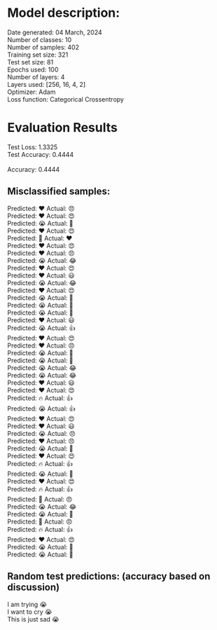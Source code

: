 # Model description:<br>
Date generated: 04 March, 2024<br>
Number of classes: 10<br>
Number of samples: 402<br>
Training set size: 321<br>
Test set size: 81<br>
Epochs used: 100<br>
Number of layers: 4<br>
Layers used: [256, 16, 4, 2]<br>
Optimizer: Adam<br>
Loss function: Categorical Crossentropy<br>
# Evaluation Results<br>
Test Loss: 1.3325<br>
Test Accuracy: 0.4444<br><br>
Accuracy: 0.4444

## Misclassified samples:<br>
Predicted: ❤️ Actual: 😠<br>
Predicted: ❤️ Actual: 😍<br>
Predicted: 😭 Actual: 🙏<br>
Predicted: ❤️ Actual: 😍<br>
Predicted: 🤔 Actual: ❤️<br>
Predicted: ❤️ Actual: 😍<br>
Predicted: ❤️ Actual: 😠<br>
Predicted: 😭 Actual: 😂<br>
Predicted: ❤️ Actual: 😍<br>
Predicted: ❤️ Actual: 😃<br>
Predicted: 😭 Actual: 😂<br>
Predicted: ❤️ Actual: 😍<br>
Predicted: 😭 Actual: 🙏<br>
Predicted: 😭 Actual: 🙏<br>
Predicted: 😭 Actual: 🙏<br>
Predicted: ❤️ Actual: 😃<br>
Predicted: 😭 Actual: 👍<br>
Predicted: ❤️ Actual: 😍<br>
Predicted: ❤️ Actual: 😠<br>
Predicted: 😭 Actual: 🙏<br>
Predicted: 😭 Actual: 🙏<br>
Predicted: 😭 Actual: 😂<br>
Predicted: 😭 Actual: 😂<br>
Predicted: ❤️ Actual: 😃<br>
Predicted: ❤️ Actual: 😍<br>
Predicted: 🔥 Actual: 👍<br>
Predicted: 😭 Actual: 👍<br>
Predicted: ❤️ Actual: 😍<br>
Predicted: ❤️ Actual: 😃<br>
Predicted: 😭 Actual: 😠<br>
Predicted: ❤️ Actual: 😠<br>
Predicted: 😭 Actual: 🙏<br>
Predicted: ❤️ Actual: 😍<br>
Predicted: 🔥 Actual: 👍<br>
Predicted: 😭 Actual: 🙏<br>
Predicted: ❤️ Actual: 😍<br>
Predicted: 🔥 Actual: 👍<br>
Predicted: 🤔 Actual: 😠<br>
Predicted: 😭 Actual: 😂<br>
Predicted: 😭 Actual: 🙏<br>
Predicted: 🤔 Actual: 😠<br>
Predicted: 🔥 Actual: 👍<br>
Predicted: ❤️ Actual: 😍<br>
Predicted: 😭 Actual: 🙏<br>
Predicted: 😭 Actual: 🙏<br>

## Random test predictions: (accuracy based on discussion)<br>
I am trying 😭<br>
I want to cry 😭<br>
This is just sad 😭<br>
